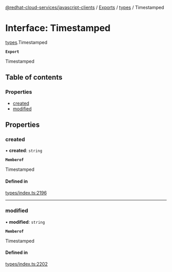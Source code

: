 [@redhat-cloud-services/javascript-clients](../README.md) / [Exports](../modules.md) / [types](../modules/types.md) / Timestamped

# Interface: Timestamped

[types](../modules/types.md).Timestamped

**`Export`**

Timestamped

## Table of contents

### Properties

- [created](types.Timestamped.md#created)
- [modified](types.Timestamped.md#modified)

## Properties

### created

• **created**: `string`

**`Memberof`**

Timestamped

#### Defined in

[types/index.ts:2196](https://github.com/RedHatInsights/javascript-clients/blob/main/packages/rbac/types/index.ts#L2196)

___

### modified

• **modified**: `string`

**`Memberof`**

Timestamped

#### Defined in

[types/index.ts:2202](https://github.com/RedHatInsights/javascript-clients/blob/main/packages/rbac/types/index.ts#L2202)
